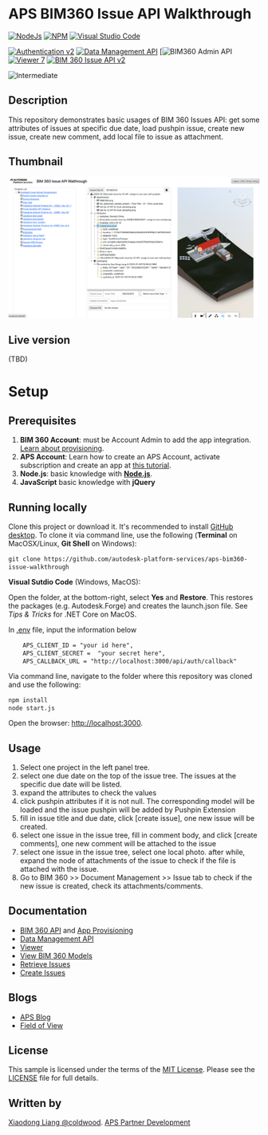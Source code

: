 # APS BIM360 Issue API Walkthrough
 
[![NodeJs](https://img.shields.io/badge/nodejs-14.15.4-yellow.svg)](https://nodejs.org)
[![NPM](https://img.shields.io/badge/npm-6.14.10-green.svg)](https://www.npmjs.com/)
[![Visual Studio Code](https://img.shields.io/badge/visual%20code-1.78.2-orange.svg)](https://code.visualstudio.com)

[![Authentication v2](https://img.shields.io/badge/Authentication-v2-green.svg)](https://aps.autodesk.com/en/docs/oauth/v2/overview/)
[![Data Management API](https://img.shields.io/badge/Data%20Management-v1-green.svg)](https://aps.autodesk.com/en/docs/data/v2/overview/)
[![BIM360 Admin API](https://aps.autodesk.com/en/docs/bim360/v1/reference/http/admin-v1-projects-projectId-users-GET/)
[![Viewer 7](https://img.shields.io/badge/Viewer-v7-green.svg)](https://aps.autodesk.com/en/docs/viewer/v7/overview/)
[![BIM 360 Issue API v2](https://img.shields.io/badge/BIM%20360%20Issue%20API%20V2-v2-green.svg)](https://aps.autodesk.com/en/docs/bim360/v1/reference/http/issues-v2-users-me-GET/)

![Intermediate](https://img.shields.io/badge/Level-Intermediate-blue.svg)


## Description
This repository demonstrates basic usages of BIM 360 Issues API: get some attributes of issues at specific due date, load pushpin issue, create new issue, create new comment, add local file to issue as attachment.

## Thumbnail

![thumbnail](/thumbnail.png)  


## Live version
(TBD)

# Setup
## Prerequisites
1. **BIM 360 Account**: must be Account Admin to add the app integration. [Learn about provisioning](https://aps.autodesk.com/blog/bim-360-docs-provisioning-forge-apps). 
2. **APS Account**: Learn how to create an APS Account, activate subscription and create an app at [this tutorial](https://tutorials.autodesk.io/). 
3. **Node.js**: basic knowledge with [**Node.js**](https://nodejs.org/en/).
4. **JavaScript** basic knowledge with **jQuery**
 
## Running locally
Clone this project or download it. It's recommended to install [GitHub desktop](https://desktop.github.com/). To clone it via command line, use the following (**Terminal** on MacOSX/Linux, **Git Shell** on Windows):

    git clone https://github.com/autodesk-platform-services/aps-bim360-issue-walkthrough

**Visual Sutdio Code** (Windows, MacOS):

Open the folder, at the bottom-right, select **Yes** and **Restore**. This restores the packages (e.g. Autodesk.Forge) and creates the launch.json file. See *Tips & Tricks* for .NET Core on MacOS. 

In [.env](./env) file, input the information below 
```text 
    APS_CLIENT_ID = "your id here",
    APS_CLIENT_SECRET =  "your secret here",
    APS_CALLBACK_URL = "http://localhost:3000/api/auth/callback"
```

 Via command line, navigate to the folder where this repository was cloned and use the following:

    npm install 
    node start.js

Open the browser: [http://localhost:3000](http://localhost:3000). 
 

## Usage

1. Select one project in the left panel tree.
2. select one due date on the top of the issue tree. The issues at the specific due date will be listed.
3. expand the attributes to check the values
4. click pushpin attributes if it is not null. The corresponding model will be loaded and the issue pushpin will be added by Pushpin Extension
5. fill in issue title and due date, click [create issue], one new issue will be created. 
6. select one issue in the issue tree, fill in comment body, and click [create comments], one new comment will be attached to the issue
7. select one issue in the issue tree, select one local photo. after while, expand the node of attachments of the issue to check if the file is attached with the issue. 
8. Go to BIM 360 >> Document Management >> Issue tab to check if the new issue is created, check its attachments/comments. 
  

## Documentation

- [BIM 360 API](https://developer.autodesk.com/en/docs/bim360/v1/overview/) and [App Provisioning](https://aps.autodesk.com/blog/bim-360-docs-provisioning-forge-apps)
- [Data Management API](https://developer.autodesk.com/en/docs/data/v2/overview/)
- [Viewer](https://developer.autodesk.com/en/docs/viewer/v6)
- [View BIM 360 Models](https://tutorials.autodesk.io/tutorials/hubs-browser/)
- [Retrieve Issues](https://aps.autodesk.com/en/docs/bim360/v1/tutorials/issuesv2/retrieve-issues-v2/)
- [Create Issues](https://aps.autodesk.com/en/docs/bim360/v1/tutorials/issuesv2/create-issues-v2/)

## Blogs

- [APS Blog](https://aps.autodesk.com/categories/bim-360-api)
- [Field of View](https://fieldofviewblog.wordpress.com/) 

## License

This sample is licensed under the terms of the [MIT License](http://opensource.org/licenses/MIT). Please see the [LICENSE](LICENSE) file for full details.

## Written by

[Xiaodong Liang @coldwood](https://twitter.com/coldwood). [APS Partner Development](http://aps.autodesk.com)
